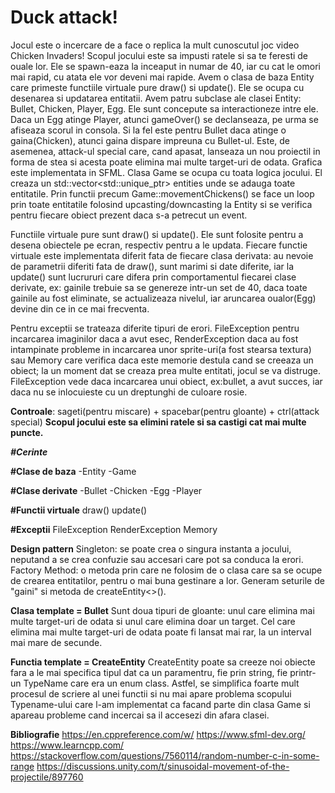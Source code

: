 # Duck attack!



Jocul este o incercare de a face o replica la mult cunoscutul joc video Chicken Invaders!
Scopul jocului este sa impusti ratele si sa te feresti de ouale lor.
Ele se spawn-eaza la inceaput in numar de 40, iar cu cat le omori mai rapid, cu atata ele vor deveni mai rapide.
Avem o clasa de baza Entity care primeste functiile virtuale pure draw() si update(). Ele se ocupa cu desenarea si updatarea entitatii. 
Avem patru subclase ale clasei Entity: Bullet, Chicken, Player, Egg. Ele sunt concepute sa interactioneze intre ele. Daca un Egg atinge Player, atunci gameOver() se declanseaza, pe urma se afiseaza scorul in consola. Si la fel este pentru Bullet daca atinge o gaina(Chicken), atunci gaina dispare impreuna cu Bullet-ul. Este, de asemenea, attack-ul special care, cand apasat, lanseaza un nou proiectil in forma de stea si acesta poate elimina mai multe target-uri de odata.
Grafica este implementata in SFML.
Clasa Game se ocupa cu toata logica jocului. El creaza un std::vector<std::unique_ptr<Entity>> entities unde se adauga toate entitatile. Prin functii precum Game::movementChickens() se face un loop prin toate entitatile folosind upcasting/downcasting la Entity si se verifica pentru fiecare obiect prezent daca s-a petrecut un event.

Functiile virtuale pure sunt draw() si update(). Ele sunt folosite pentru a desena obiectele pe ecran, respectiv pentru a le updata. Fiecare functie virtuale este implementata diferit fata de fiecare clasa derivata: au nevoie de parametrii diferiti fata de draw(), sunt marimi si date diferite, iar la update() sunt lucrururi care difera prin comportamentul fiecarei clase derivate, ex: gainile trebuie sa se genereze intr-un set de 40, daca toate gainile au fost eliminate, se actualizeaza nivelul, iar aruncarea oualor(Egg)  devine din ce in ce mai frecventa.

Pentru exceptii se trateaza diferite tipuri de erori. FileException pentru incarcarea imaginilor daca a avut esec, RenderException daca au fost intampinate probleme in incarcarea unor sprite-uri(a fost stearsa textura) sau Memory care verifica daca este memorie destula cand se creeaza un obiect; la un moment dat se creaza prea multe entitati, jocul se va distruge. FileException vede daca incarcarea unui obiect, ex:bullet, a avut succes, iar daca nu se inlocuieste cu un dreptunghi de culoare rosie. 

**Controale**: sageti(pentru miscare) + spacebar(pentru gloante) + ctrl(attack special)
**Scopul jocului este sa elimini ratele si sa castigi cat mai multe puncte.** 

***#Cerinte***

**#Clase de baza**
-Entity
-Game

**#Clase derivate**
-Bullet
-Chicken
-Egg
-Player

**#Functii virtuale**
draw()
update()

**#Exceptii**
FileException
RenderException
Memory


**Design pattern**
Singleton: se poate crea o singura instanta a jocului, neputand a se crea confuzie sau accesari care pot sa conduca la erori.
Factory Method: o metoda prin care ne folosim de o clasa care sa se ocupe de crearea entitatilor, pentru o mai buna gestinare a lor. Generam seturile de "gaini" si metoda de createEntity<>().

**Clasa template = Bullet**
Sunt doua tipuri de gloante: unul care elimina mai multe target-uri de odata si unul care elimina doar un target. Cel care elimina mai multe target-uri de odata poate fi lansat mai rar, la un interval mai mare de secunde.

**Functia template = CreateEntity**
CreateEntity poate sa creeze noi obiecte fara a le mai specifica tipul dat ca un paramentru, fie prin string, fie printr-un TypeName care era un enum class. Astfel, se simplifica foarte mult procesul de scriere al unei functii si nu mai apare problema scopului Typename-ului care l-am implementat ca facand parte din clasa Game si apareau probleme cand incercai sa il accesezi din afara clasei.

**Bibliografie**
https://en.cppreference.com/w/
https://www.sfml-dev.org/
https://www.learncpp.com/
https://stackoverflow.com/questions/7560114/random-number-c-in-some-range
https://discussions.unity.com/t/sinusoidal-movement-of-the-projectile/897760

